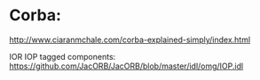 Corba:
======
http://www.ciaranmchale.com/corba-explained-simply/index.html

IOR IOP tagged components:
https://github.com/JacORB/JacORB/blob/master/idl/omg/IOP.idl

